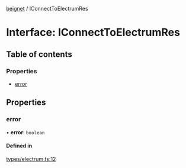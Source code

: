 [beignet](../README.md) / IConnectToElectrumRes

# Interface: IConnectToElectrumRes

## Table of contents

### Properties

- [error](IConnectToElectrumRes.md#error)

## Properties

### error

• **error**: `boolean`

#### Defined in

[types/electrum.ts:12](https://github.com/synonymdev/beignet/blob/8f99086/src/types/electrum.ts#L12)
